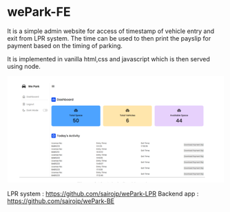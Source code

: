 # wePark-FE 
It is  a simple admin website for access of timestamp of vehicle entry and exit from LPR system. The time can be used to then print the payslip for payment based on the timing of parking. 

It is implemented in vanilla html,css and javascript which is then served using node. 

<img width="941" alt="wePark" src="wepark.png">

LPR system : https://github.com/sairojp/wePark-LPR
Backend app : https://github.com/sairojp/wePark-BE
